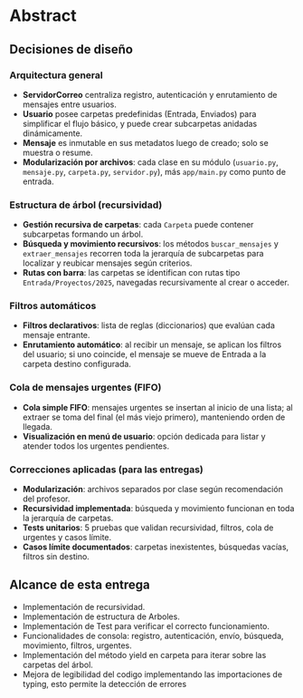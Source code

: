 # Abstract

## Decisiones de diseño

### Arquitectura general

- **ServidorCorreo** centraliza registro, autenticación y enrutamiento de mensajes entre usuarios.
- **Usuario** posee carpetas predefinidas (Entrada, Enviados) para simplificar el flujo básico, y puede crear subcarpetas anidadas dinámicamente.
- **Mensaje** es inmutable en sus metadatos luego de creado; solo se muestra o resume.
- **Modularización por archivos**: cada clase en su módulo (`usuario.py`, `mensaje.py`, `carpeta.py`, `servidor.py`), más `app/main.py` como punto de entrada.

### Estructura de árbol (recursividad)

- **Gestión recursiva de carpetas**: cada `Carpeta` puede contener subcarpetas formando un árbol.
- **Búsqueda y movimiento recursivos**: los métodos `buscar_mensajes` y `extraer_mensajes` recorren toda la jerarquía de subcarpetas para localizar y reubicar mensajes según criterios.
- **Rutas con barra**: las carpetas se identifican con rutas tipo `Entrada/Proyectos/2025`, navegadas recursivamente al crear o acceder.

### Filtros automáticos

- **Filtros declarativos**: lista de reglas (diccionarios) que evalúan cada mensaje entrante.
- **Enrutamiento automático**: al recibir un mensaje, se aplican los filtros del usuario; si uno coincide, el mensaje se mueve de Entrada a la carpeta destino configurada.

### Cola de mensajes urgentes (FIFO)

- **Cola simple FIFO**: mensajes urgentes se insertan al inicio de una lista; al extraer se toma del final (el más viejo primero), manteniendo orden de llegada.
- **Visualización en menú de usuario**: opción dedicada para listar y atender todos los urgentes pendientes.

### Correcciones aplicadas (para las entregas)

- **Modularización**: archivos separados por clase según recomendación del profesor.
- **Recursividad implementada**: búsqueda y movimiento funcionan en toda la jerarquía de carpetas.
- **Tests unitarios**: 5 pruebas que validan recursividad, filtros, cola de urgentes y casos límite.
- **Casos límite documentados**: carpetas inexistentes, búsquedas vacías, filtros sin destino.

## Alcance de esta entrega

- Implementación de recursividad.
- Implementación de estructura de Arboles.
- Implementación de Test para verificar el correcto funcionamiento.
- Funcionalidades de consola: registro, autenticación, envío, búsqueda, movimiento, filtros, urgentes.
- Implementación del método yield en carpeta para iterar sobre las carpetas del árbol.
- Mejora de legibilidad del codigo implementando las importaciones de typing, esto permite la detección de errores
